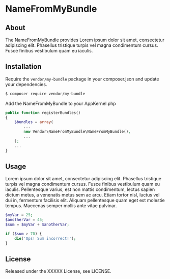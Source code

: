 # NameFromMyBundle

## About

The NameFromMyBundle provides Lorem ipsum dolor sit amet, consectetur adipiscing elit. 
Phasellus tristique turpis vel magna condimentum cursus. Fusce finibus vestibulum quam 
eu iaculis. 

## Installation

Require the `vendor/my-bundle` package in your composer.json and update your dependencies.

```sh
$ composer require vendor/my-bundle
```

Add the NameFromMyBundle to your AppKernel.php

```php
public function registerBundles()
{
    $bundles = array(
        ...
        new Vendor\NameFromMyBundle\NameFromMyBundle(),
        ...
    );
    ...
}
```

## Usage

Lorem ipsum dolor sit amet, consectetur adipiscing elit. Phasellus tristique turpis 
vel magna condimentum cursus. Fusce finibus vestibulum quam eu iaculis. Pellentesque 
varius, est non mattis condimentum, lectus sapien dictum metus, a venenatis metus 
sem ac arcu. Etiam tortor nisl, luctus vel dui in, fermentum facilisis elit. Aliquam 
pellentesque quam eget est molestie tempus. Maecenas semper mollis ante vitae pulvinar.

```php
$myVar = 25;
$anotherVar = 45;
$sum = $myVar + $anotherVar;

if ($sum > 70) {
    die('Ops! Sum incorrect!');
}
```

## License

Released under the XXXXX License, see LICENSE.
